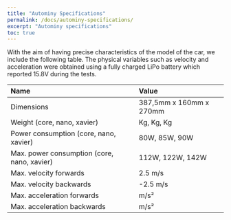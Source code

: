 ```yaml
---
title: "Autominy Specifications"
permalink: /docs/autominy-specifications/
excerpt: "Autominy specifications"
toc: true
---
```


With the aim of having precise characteristics of the model of the car, we include the following  table. The physical variables such as velocity and acceleration were obtained using a fully charged LiPo battery which reported 15.8V during the tests.

| Name                                        | Value                   |
|:--------------------------------------------|:------------------------|
| Dimensions                                  | 387,5mm x 160mm x 270mm |
| Weight (core, nano, xavier)                 | Kg, Kg, Kg              |
| Power consumption (core, nano, xavier)      | 80W, 85W, 90W           |
| Max. power consumption (core, nano, xavier) | 112W, 122W, 142W        |
| Max. velocity forwards                      | 2.5 m/s                 |
| Max. velocity backwards                     | -2.5 m/s                |
| Max. acceleration forwards                  | m/s²                    |
| Max. acceleration backwards                 | m/s²                    |
